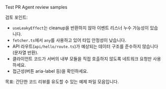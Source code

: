 Test PR Agent review samples

검토 포인트:

- `useLeakyEffect`는 cleanup을 반환하지 않아 이벤트 리스너 누수 가능성이 있습니다.
- `fetcher.ts`에서 `any`를 사용하고 있어 타입 안정성이 낮습니다.
- API 라우트(`api/hello/route.ts`)가 예상되는 데이터 구조를 준수하지 않습니다(문자열 반환).
- 클라이언트 코드가 서버의 내부 모듈을 직접 호출하지 않도록 네트워크 요청만 사용하세요.
- 접근성(버튼 aria-label 등)을 확인하세요.

목표: 간단한 코드 리뷰를 유도할 수 있는 예제 파일 모음입니다.
